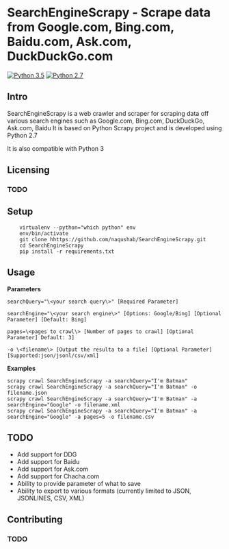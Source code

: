 # SearchEngineScrapy - Scrape data from Google.com, Bing.com, Baidu.com, Ask.com, DuckDuckGo.com 

 [![Python 3.5](https://img.shields.io/badge/Python-3.5-yellow.svg)](http://www.python.org/download/) [![Python 2.7](https://img.shields.io/badge/Python-2.7-yellow.svg)](http://www.python.org/download/)

## Intro

SearchEngineScrapy is a web crawler and scraper for scraping data off
various search engines such as Google.com, Bing.com, DuckDuckGo,
Ask.com, Baidu It is based on Python Scrapy project and is developed
using Python 2.7

It is also compatible with Python 3

## Licensing

### TODO

## Setup

```
    virtualenv --python="which python" env
    env/bin/activate
    git clone hhttps://github.com/naqushab/SearchEngineScrapy.git
    cd SearchEngineScrapy
    pip install -r requirements.txt
```

## Usage

**Parameters** 
```
searchQuery="\<your search query\>" [Required Parameter] 

searchEngine="\<your search engine\>" [Options: Google/Bing] [Optional  Parameter] [Default: Bing] 

pages=\<pages to crawl\> [Number of pages to crawl] [Optional Parameter] Default: 3] 

-o \<filename\> [Output the resulta to a file] [Optional Parameter] [Supported:json/jsonl/csv/xml]
```

**Examples** 
```
scrapy crawl SearchEngineScrapy -a searchQuery="I'm Batman"
scrapy crawl SearchEngineScrapy -a searchQuery="I'm Batman" -o filename.json 
scrapy crawl SearchEngineScrapy -a searchQuery="I'm Batman" -a searchEngine="Google" -o filename.xml 
scrapy crawl SearchEngineScrapy -a searchQuery="I'm Batman" -a searchEngine="Google" -a pages=5 -o filename.csv
```


## TODO

-   Add support for DDG
-   Add support for Baidu
-   Add support for Ask.com
-   Add support for Chacha.com
-   Ability to provide parameter of what to save
-   Ability to export to various formats (currently limited to JSON,
    JSONLINES, CSV, XML)

## Contributing
### TODO
